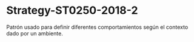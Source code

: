 # Strategy-ST0250-2018-2
Patrón usado para definir diferentes comportamientos según el contexto dado por un ambiente. 
